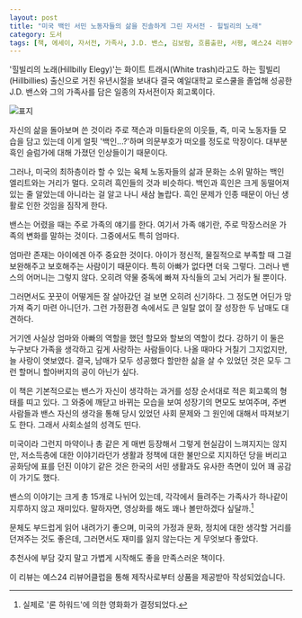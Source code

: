 ```yaml
---
layout: post
title: "미국 백인 서민 노동자들의 삶을 진솔하게 그린 자서전 - 힐빌리의 노래"
category: 도서
tags: [책, 에세이, 자서전, 가족사, J.D. 밴스, 김보람, 흐름출판, 서평, 예스24 리뷰어클럽]
---
```


'힐빌리의 노래(Hillbilly Elegy)'는 화이트 트래시(White trash)라고도 하는
힐빌리(Hillbillies) 출신으로 거친 유년시절을 보내다
결국 예일대학교 로스쿨을 졸업해 성공한 J.D. 밴스와 그의 가족사를 담은
일종의 자서전이자 회고록이다.

![표지](https://lh3.googleusercontent.com/-kpad20TQewk/Wa6rEMYFX6I/AAAAAAAAW4Y/3_h-0SuOnKsDf_bjzppXz4u8doU4mFmlwCE0YBhgL/s480/hillbilly-elegy-book.jpg)

자신의 삶을 돌아보며 쓴 것이라 주로 잭슨과 미들타운의 이웃들,
즉, 미국 노동자들 모습을 담고 있는데
이게 얼핏 '백인...?'하며 의문부호가 떠오를 정도로 막장이다.
대부분 흑인 슬럼가에 대해 가졌던 인상들이기 때문이다.

그러나, 미국의 최하층이라 할 수 있는 육체 노동자들의 삶과 문화는
소위 말하는 백인 엘리트와는 거리가 멀다.
오히려 흑인들의 것과 비슷하다.
백인과 흑인은 크게 동떨어져 있는 줄 알았는데
아니라는 걸 알고 나니 새삼 놀랍다.
흑인 문제가 인종 때문이 아닌 생활로 인한 것임을 짐작게 한다.

밴스는 어렸을 때는 주로 가족의 얘기를 한다.
여기서 가족 얘기란, 주로 막장스러운 가족의 변화를 말하는 것이다.
그중에서도 특히 엄마다.

엄마란 존재는 아이에겐 아주 중요한 것이다.
아이가 정신적, 물질적으로 부족할 때 그걸 보완해주고 보호해주는 사람이기 때문이다.
특히 아빠가 없다면 더욱 그렇다.
그러나 밴스의 어머니는 그렇지 않다.
오히려 약물 중독에 빠져 자식들의 고뇌 거리가 될 뿐이다.

그러면서도 꿋꿋이 어떻게든 잘 살아갔던 걸 보면 오히려 신기하다.
그 정도면 어딘가 망가져 죽기 마련 아니던가.
그런 가정환경 속에서도 큰 일탈 없이 잘 성장한 두 남매도 대견하다.

거기엔 사실상 엄마와 아빠의 역할을 했던 할모와 할보의 역할이 컸다.
강하기 이 둘은 누구보다 가족을 생각하고 깊게 사랑하는 사람들이다.
나올 때마다 거칠기 그지없지만, 늘 사랑이 엿보였다.
결국, 남매가 모두 성공했다 할만한 삶을 살 수 있었던 것은 모두 그런 할머니 할아버지의 공이 아닌가 싶다.

이 책은 기본적으로는 밴스가 자신이 생각하는 과거를 성장 순서대로 적은 회고록의 형태를 띠고 있다.
그 와중에 깨닫고 바뀌는 모습을 보여 성장기의 면모도 보여주며,
주변 사람들과 밴스 자신의 생각을 통해
당시 있었던 사회 문제와 그 원인에 대해서 따져보기도 한다.
그래서 사회소설의 성격도 띤다.

미국이라 그런지 마약이나 총 같은 게 매번 등장해서 그렇게 현실감이 느껴지지는 않지만,
저소득층에 대한 이야기라던가
생활과 정책에 대한 불만으로 지지하던 당을 버리고 공화당에 표를 던진 이야기 같은 것은
한국의 서민 생활과도 유사한 측면이 있어
꽤 공감이 가기도 했다.

밴스의 이야기는 크게 총 15개로 나뉘어 있는데,
각각에서 들려주는 가족사가 하나같이 지루하지 않고 재미있다.
말하자면, 영상화를 해도 꽤나 볼만하겠다 싶달까.[^1]

[^1]: 실제로 '론 하워드'에 의한 영화화가 결정되었다.

문체도 부드럽게 읽어 내려가기 좋으며,
미국의 가정과 문화, 정치에 대한 생각할 거리를 던져주는 것도 좋은데,
그러면서도 재미를 잃지 않는다는 게 무엇보다 좋았다.

추천사에 부담 갖지 말고 가볍게 시작해도 좋을 만족스러운 책이다.



<div class="im im-info">
이 리뷰는 예스24 리뷰어클럽을 통해 제작사로부터 상품을 제공받아 작성되었습니다.
</div>
